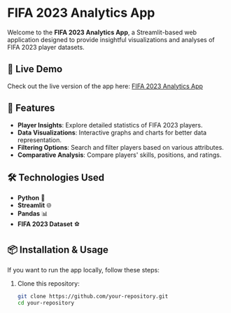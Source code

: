 # FIFA 2023 Analytics App

Welcome to the **FIFA 2023 Analytics App**, a Streamlit-based web application designed to provide insightful visualizations and analyses of FIFA 2023 player datasets.

## 🚀 Live Demo

Check out the live version of the app here: [FIFA 2023 Analytics App](https://analyticsfifa.streamlit.app/)

## 📌 Features
- **Player Insights**: Explore detailed statistics of FIFA 2023 players.
- **Data Visualizations**: Interactive graphs and charts for better data representation.
- **Filtering Options**: Search and filter players based on various attributes.
- **Comparative Analysis**: Compare players' skills, positions, and ratings.

## 🛠️ Technologies Used
- **Python** 🐍
- **Streamlit** 🌐
- **Pandas** 📊
- **FIFA 2023 Dataset** ⚽

## 📦 Installation & Usage
If you want to run the app locally, follow these steps:

1. Clone this repository:
   ```sh
   git clone https://github.com/your-repository.git
   cd your-repository

